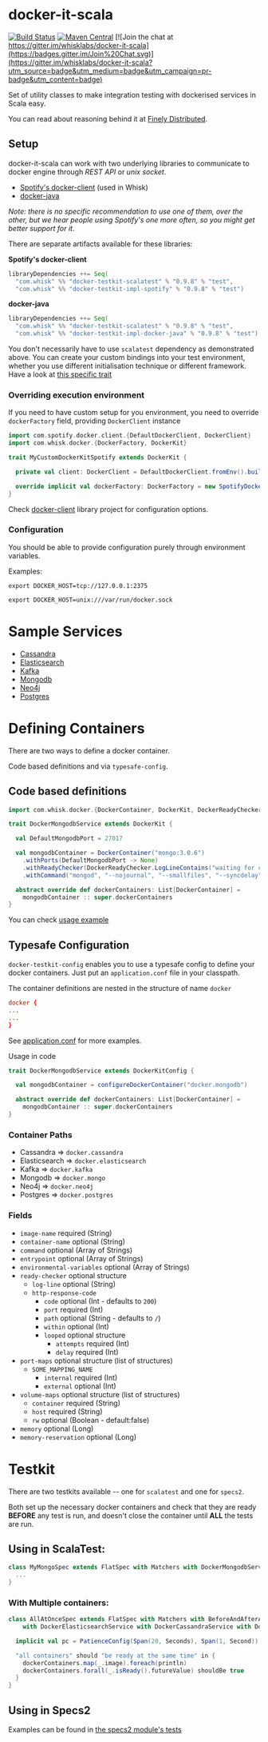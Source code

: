 docker-it-scala
=============

[![Build Status](https://travis-ci.org/whisklabs/docker-it-scala.svg?branch=master)](https://travis-ci.org/whisklabs/docker-it-scala)
[![Maven Central](https://maven-badges.herokuapp.com/maven-central/com.whisk/docker-testkit-core_2.12/badge.svg)](https://maven-badges.herokuapp.com/maven-central/com.whisk/docker-testkit-core_2.12)
[![Join the chat at https://gitter.im/whisklabs/docker-it-scala](https://badges.gitter.im/Join%20Chat.svg)](https://gitter.im/whisklabs/docker-it-scala?utm_source=badge&utm_medium=badge&utm_campaign=pr-badge&utm_content=badge)

Set of utility classes to make integration testing with dockerised services in Scala easy.

You can read about reasoning behind it at [Finely Distributed](https://finelydistributed.io/integration-testing-with-docker-and-scala-85659d037740#.8mbrg311p).

## Setup

docker-it-scala can work with two underlying libraries to communicate to docker engine through *REST API* or *unix socket*.
- [Spotify's docker-client](https://github.com/spotify/docker-client) (used in Whisk)
- [docker-java](https://github.com/docker-java/docker-java)

*Note: there is no specific recommendation to use one of them, over the other, but we hear people using Spotify's one more often, so you might get better support for it*.

There are separate artifacts available for these libraries:

**Spotify's docker-client**

```scala
libraryDependencies ++= Seq(
  "com.whisk" %% "docker-testkit-scalatest" % "0.9.8" % "test",
  "com.whisk" %% "docker-testkit-impl-spotify" % "0.9.8" % "test")
```

**docker-java**

```scala
libraryDependencies ++= Seq(
  "com.whisk" %% "docker-testkit-scalatest" % "0.9.8" % "test",
  "com.whisk" %% "docker-testkit-impl-docker-java" % "0.9.8" % "test")
```

You don't necessarily have to use `scalatest` dependency as demonstrated above.
You can create your custom bindings into your test environment, whether you use different initialisation technique or different framework.
Have a look at [this specific trait](https://github.com/whisklabs/docker-it-scala/blob/master/scalatest/src/main/scala/com/whisk/docker/scalatest/DockerTestKit.scala)


### Overriding execution environment

If you need to have custom setup for you environment, you need to override `dockerFactory` field,  providing `DockerClient` instance

```scala
import com.spotify.docker.client.{DefaultDockerClient, DockerClient}
import com.whisk.docker.{DockerFactory, DockerKit}

trait MyCustomDockerKitSpotify extends DockerKit {

  private val client: DockerClient = DefaultDockerClient.fromEnv().build()

  override implicit val dockerFactory: DockerFactory = new SpotifyDockerFactory(client)
}

```

Check [docker-client](https://github.com/spotify/docker-client) library project for configuration options.

### Configuration

You should be able to provide configuration purely through environment variables.

Examples:

```
export DOCKER_HOST=tcp://127.0.0.1:2375
```

```
export DOCKER_HOST=unix:///var/run/docker.sock
```


# Sample Services

- [Cassandra](https://github.com/whisklabs/docker-it-scala/blob/master/samples/src/main/scala/com/whisk/docker/DockerCassandraService.scala)
- [Elasticsearch](https://github.com/whisklabs/docker-it-scala/blob/master/samples/src/main/scala/com/whisk/docker/DockerElasticsearchService.scala)
- [Kafka](https://github.com/whisklabs/docker-it-scala/blob/master/samples/src/main/scala/com/whisk/docker/DockerKafkaService.scala)
- [Mongodb](https://github.com/whisklabs/docker-it-scala/blob/master/samples/src/main/scala/com/whisk/docker/DockerMongodbService.scala)
- [Neo4j](https://github.com/whisklabs/docker-it-scala/blob/master/samples/src/main/scala/com/whisk/docker/DockerNeo4jService.scala)
- [Postgres](https://github.com/whisklabs/docker-it-scala/blob/master/samples/src/main/scala/com/whisk/docker/DockerPostgresService.scala)

# Defining Containers

There are two ways to define a docker container.

Code based definitions and via `typesafe-config`.

## Code based definitions

```scala
import com.whisk.docker.{DockerContainer, DockerKit, DockerReadyChecker}

trait DockerMongodbService extends DockerKit {

  val DefaultMongodbPort = 27017

  val mongodbContainer = DockerContainer("mongo:3.0.6")
    .withPorts(DefaultMongodbPort -> None)
    .withReadyChecker(DockerReadyChecker.LogLineContains("waiting for connections on port"))
    .withCommand("mongod", "--nojournal", "--smallfiles", "--syncdelay", "0")

  abstract override def dockerContainers: List[DockerContainer] =
    mongodbContainer :: super.dockerContainers
}
```

You can check [usage example](https://github.com/whisklabs/docker-it-scala/blob/master/scalatest/src/test/scala/com/whisk/docker/MongodbServiceSpec.scala)

## Typesafe Configuration

`docker-testkit-config` enables you to use a typesafe config to
define your docker containers. Just put an `application.conf` file in
your classpath.

The container definitions are nested in the structure of name `docker`

```conf
docker {
...
...
}
```

See
[application.conf](https://github.com/whisklabs/docker-it-scala/blob/master/config/src/test/resources/application.conf)
for more examples.

Usage in code

```scala
trait DockerMongodbService extends DockerKitConfig {

  val mongodbContainer = configureDockerContainer("docker.mongodb")

  abstract override def dockerContainers: List[DockerContainer] =
    mongodbContainer :: super.dockerContainers
}

```

### Container Paths

- Cassandra => `docker.cassandra`
- Elasticsearch => `docker.elasticsearch`
- Kafka => `docker.kafka`
- Mongodb => `docker.mongo`
- Neo4j => `docker.neo4j`
- Postgres => `docker.postgres`

### Fields

- `image-name` required  (String)
- `container-name` optional (String)
- `command` optional (Array of Strings)
- `entrypoint` optional (Array of Strings)
- `environmental-variables` optional (Array of Strings)
- `ready-checker` optional structure
  - `log-line` optional (String)
  - `http-response-code`
    - `code` optional (Int - defaults to `200`)
    - `port` required (Int)
	- `path` optional (String - defaults to `/`)
	- `within` optional (Int)
	- `looped` optional structure
      - `attempts` required (Int)
      - `delay` required (Int)
- `port-maps` optional structure (list of structures)
  - `SOME_MAPPING_NAME`
    - `internal` required (Int)
    - `external` optional (Int)
- `volume-maps` optional structure (list of structures)
  - `container` required (String)
  - `host`      required (String)
  - `rw`        optional (Boolean - default:false)
- `memory` optional (Long)
- `memory-reservation` optional (Long)

# Testkit

There are two testkits available -- one for `scalatest` and one for
`specs2`.

Both set up the necessary docker containers and check that they are
ready **BEFORE** any test is run, and doesn't close the container
until **ALL** the tests are run.


## Using in ScalaTest:

```scala
class MyMongoSpec extends FlatSpec with Matchers with DockerMongodbService {
  ...
}
```

### With Multiple containers:

```scala
class AllAtOnceSpec extends FlatSpec with Matchers with BeforeAndAfterAll with GivenWhenThen with ScalaFutures
    with DockerElasticsearchService with DockerCassandraService with DockerNeo4jService with DockerMongodbService {

  implicit val pc = PatienceConfig(Span(20, Seconds), Span(1, Second))

  "all containers" should "be ready at the same time" in {
    dockerContainers.map(_.image).foreach(println)
    dockerContainers.forall(_.isReady().futureValue) shouldBe true
  }
}
```

## Using in Specs2

Examples can be found in
[the specs2 module's tests](https://github.com/whisklabs/docker-it-scala/tree/master/specs2/src/test/scala/com/whisk/docker)
